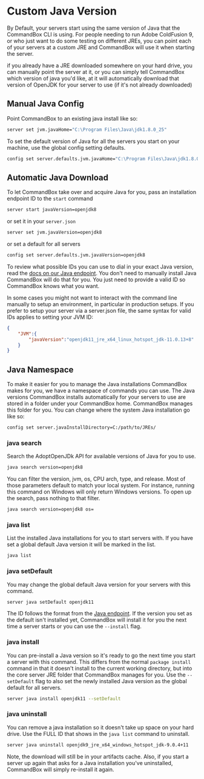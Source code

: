 # Custom Java Version

By Default, your servers start using the same version of Java that the CommandBox CLI is using. For people needing to run Adobe ColdFusion 9, or who just want to do some testing on different JREs, you can point each of your servers at a custom JRE and CommandBox will use it when starting the server.

if you already have a JRE downloaded somewhere on your hard drive, you can manually point the server at it, or you can simply tell CommandBox which version of java you'd like, at it will automatically download that version of OpenJDK for your server to use (if it's not already downloaded)

## Manual Java Config

Point CommandBox to an existing java install like so:

```bash
server set jvm.javaHome="C:\Program Files\Java\jdk1.8.0_25"
```

To set the default version of Java for all the servers you start on your machine, use the global config setting defaults.

```bash
config set server.defaults.jvm.javaHome="C:\Program Files\Java\jdk1.8.0_25"
```

## Automatic Java Download

To let CommandBox take over and acquire Java for you, pass an installation endpoint ID to the `start` command

```bash
server start javaVersion=openjdk8
```

or set it in your `server.json`

```bash
server set jvm.javaVersion=openjdk8
```

or set a default for all servers

```bash
config set server.defaults.jvm.javaVersion=openjdk8
```

To review what possible IDs you can use to dial in your exact Java version, read the [docs on our Java endpoint](../../package-management/code-endpoints/java.md#installation-id). You don't need to manually install Java CommandBox will do that for you. You just need to provide a valid ID so CommandBox knows what you want.

In some cases you might not want to interact with the command line manually to setup an environment, in particular in production setups. If you prefer to setup your server via a server.json file, the same syntax for valid IDs applies to setting your JVM ID:

```json
{
    "JVM":{
        "javaVersion":"openjdk11_jre_x64_linux_hotspot_jdk-11.0.13+8"
    }
}
```

## Java Namespace

To make it easier for you to manage the Java installations CommandBox makes for you, we have a namespace of commands you can use. The Java versions CommandBox installs automatically for your servers to use are stored in a folder under your CommandBox home. CommandBox manages this folder for you. You can change where the system Java installation go like so:

```bash
config set server.javaInstallDirectory=C:/path/to/JREs/
```

### java search

Search the AdoptOpenJDk API for available versions of Java for you to use.

```bash
java search version=openjdk8
```

You can filter the version, jvm, os, CPU arch, type, and release. Most of those parameters default to match your local system. For instance, running this command on Windows will only return Windows versions. To open up the search, pass nothing to that filter.

```bash
java search version=openjdk8 os=
```

### java list

List the installed Java installations for you to start servers with. If you have set a global default Java version it will be marked in the list.

```bash
java list
```

### java setDefault

You may change the global default Java version for your servers with this command.

```bash
server java setDefault openjdk11
```

The ID follows the format from the [Java endpoint](../../package-management/code-endpoints/java.md#installation-id). If the version you set as the default isn't installed yet, CommandBox will install it for you the next time a server starts or you can use the `--install` flag.

### java install

You can pre-install a Java version so it's ready to go the next time you start a server with this command. This differs from the normal `package install` command in that it doesn't install to the current working directory, but into the core server JRE folder that CommandBox manages for you. Use the `--setDefault` flag to also set the newly installed Java version as the global default for all servers.

```bash
server java install openjdk11 --setDefault
```

### java uninstall

You can remove a java installation so it doesn't take up space on your hard drive. Use the FULL ID that shows in the `java list` command to uninstall.

```bash
server java uninstall openjdk9_jre_x64_windows_hotspot_jdk-9.0.4+11
```

Note, the download will still be in your artifacts cache. Also, if you start a server up again that asks for a Java installation you've uninstalled, CommandBox will simply re-install it again.

